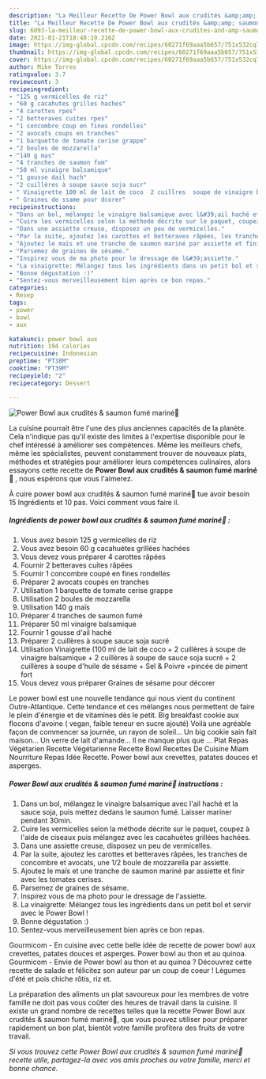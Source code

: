 ```yaml
---
description: "La Meilleur Recette De Power Bowl aux crudités &amp;amp; saumon fumé mariné🥗"
title: "La Meilleur Recette De Power Bowl aux crudités &amp;amp; saumon fumé mariné🥗"
slug: 6093-la-meilleur-recette-de-power-bowl-aux-crudites-and-amp-saumon-fume-marine
date: 2021-01-21T18:48:19.216Z
image: https://img-global.cpcdn.com/recipes/60271f69aaa5b657/751x532cq70/power-bowl-aux-crudites-saumon-fume-marine🥗-photo-principale-de-la-recette.jpg
thumbnail: https://img-global.cpcdn.com/recipes/60271f69aaa5b657/751x532cq70/power-bowl-aux-crudites-saumon-fume-marine🥗-photo-principale-de-la-recette.jpg
cover: https://img-global.cpcdn.com/recipes/60271f69aaa5b657/751x532cq70/power-bowl-aux-crudites-saumon-fume-marine🥗-photo-principale-de-la-recette.jpg
author: Mike Torres
ratingvalue: 3.7
reviewcount: 3
recipeingredient:
- "125 g vermicelles de riz"
- "60 g cacahutes grilles haches"
- "4 carottes rpes"
- "2 betteraves cuites rpes"
- "1 concombre coup en fines rondelles"
- "2 avocats coups en tranches"
- "1 barquette de tomate cerise grappe"
- "2 boules de mozzarella"
- "140 g mas"
- "4 tranches de saumon fum"
- "50 ml vinaigre balsamique"
- "1 gousse dail hach"
- "2 cuillères à soupe sauce soja sucr"
- " Vinaigrette 100 ml de lait de coco  2 cuillres  soupe de vinaigre balsamique  2 cuillres  soupe de sauce soja sucr  2 cuillres  soupe dhuile de ssame  Sel  Poivre pince de piment fort"
- " Graines de ssame pour dcorer"
recipeinstructions:
- "Dans un bol, mélangez le vinaigre balsamique avec l&#39;ail haché et la sauce soja, puis mettez dedans le saumon fumé. Laisser mariner pendant 30min."
- "Cuire les vermicelles selon la méthode décrite sur le paquet, coupez à l&#39;aide de ciseaux puis mélangez avec les cacahuètes grillées hachées."
- "Dans une assiette creuse, disposez un peu de vermicelles."
- "Par la suite, ajoutez les carottes et betteraves râpées, les tranches de concombre et avocats, une 1/2 boule de mozzarella par assiette."
- "Ajoutez le maïs et une tranche de saumon mariné par assiette et finir avec les tomates cerises."
- "Parsemez de graines de sésame."
- "Inspirez vous de ma photo pour le dressage de l&#39;assiette."
- "La vinaigrette: Mélangez tous les ingrédients dans un petit bol et servir avec le Power Bowl !"
- "Bonne dégustation :)"
- "Sentez-vous merveilleusement bien après ce bon repas."
categories:
- Resep
tags:
- power
- bowl
- aux

katakunci: power bowl aux 
nutrition: 194 calories
recipecuisine: Indonesian
preptime: "PT38M"
cooktime: "PT39M"
recipeyield: "2"
recipecategory: Dessert

---
```



![Power Bowl aux crudités &amp; saumon fumé mariné🥗](https://img-global.cpcdn.com/recipes/60271f69aaa5b657/751x532cq70/power-bowl-aux-crudites-saumon-fume-marine🥗-photo-principale-de-la-recette.jpg)

La cuisine pourrait être l'une des plus anciennes capacités de la planète. Cela n'indique pas qu'il existe des limites à l'expertise disponible pour le chef intéressé à améliorer ses compétences. Même les meilleurs chefs, même les spécialistes, peuvent constamment trouver de nouveaux plats, méthodes et stratégies pour améliorer leurs compétences culinaires, alors essayons cette recette de <strong> Power Bowl aux crudités &amp; saumon fumé mariné🥗 </strong>, nous espérons que vous l'aimerez.

<!--inarticleads1-->

À cuire power bowl aux crudités &amp; saumon fumé mariné🥗 tue avoir besoin 15 Ingrédients et 10 pas. Voici comment vous faire il.

##### Ingrédients de power bowl aux crudités &amp; saumon fumé mariné🥗 :

1. Vous avez besoin 125 g vermicelles de riz
1. Vous avez besoin 60 g cacahuètes grillées hachées
1. Vous devez vous préparer 4 carottes râpées
1. Fournir 2 betteraves cuites râpées
1. Fournir 1 concombre coupé en fines rondelles
1. Préparer 2 avocats coupés en tranches
1. Utilisation 1 barquette de tomate cerise grappe
1. Utilisation 2 boules de mozzarella
1. Utilisation 140 g maïs
1. Préparer 4 tranches de saumon fumé
1. Préparer 50 ml vinaigre balsamique
1. Fournir 1 gousse d&#39;ail haché
1. Préparer 2 cuillères à soupe sauce soja sucré
1. Utilisation  Vinaigrette (100 ml de lait de coco + 2 cuillères à soupe de vinaigre balsamique + 2 cuillères à soupe de sauce soja sucré + 2 cuillères à soupe d&#39;huile de sésame + Sel &amp; Poivre +pincée de piment fort
1. Vous devez vous préparer  Graines de sésame pour décorer


Le power bowl est une nouvelle tendance qui nous vient du continent Outre-Atlantique. Cette tendance et ces mélanges nous permettent de faire le plein d&#39;énergie et de vitamines dès le petit. Big breakfast cookie aux flocons d&#39;avoine ( vegan, faible teneur en sucre ajouté) Voilà une agréable façon de commencer sa journée, un rayon de soleil… Un big cookie sain fait maison… Un verre de lait d&#39;amande… Il ne manque plus que … Plat Repas Végétarien Recette Végétarienne Recette Bowl Recettes De Cuisine Miam Nourriture Repas Idée Recette. Power bowl aux crevettes, patates douces et asperges. 

<!--inarticleads2-->

##### Power Bowl aux crudités &amp; saumon fumé mariné🥗 instructions :

1. Dans un bol, mélangez le vinaigre balsamique avec l&#39;ail haché et la sauce soja, puis mettez dedans le saumon fumé. Laisser mariner pendant 30min.
1. Cuire les vermicelles selon la méthode décrite sur le paquet, coupez à l&#39;aide de ciseaux puis mélangez avec les cacahuètes grillées hachées.
1. Dans une assiette creuse, disposez un peu de vermicelles.
1. Par la suite, ajoutez les carottes et betteraves râpées, les tranches de concombre et avocats, une 1/2 boule de mozzarella par assiette.
1. Ajoutez le maïs et une tranche de saumon mariné par assiette et finir avec les tomates cerises.
1. Parsemez de graines de sésame.
1. Inspirez vous de ma photo pour le dressage de l&#39;assiette.
1. La vinaigrette: Mélangez tous les ingrédients dans un petit bol et servir avec le Power Bowl !
1. Bonne dégustation :)
1. Sentez-vous merveilleusement bien après ce bon repas.


Gourmicom - En cuisine avec cette belle idée de recette de power bowl aux crevettes, patates douces et asperges. Power bowl au thon et au quinoa. Gourmicom - Envie de Power bowl au thon et au quinoa ? Découvrez cette recette de salade et félicitez son auteur par un coup de coeur ! Légumes d&#39;été et pois chiche rôtis, riz et. 

<!--inarticleads1-->

<p>
La préparation des aliments un plat savoureux pour les membres de votre famille ne doit pas vous coûter des heures de travail dans la cuisine. Il existe un grand nombre de recettes telles que la recette Power Bowl aux crudités &amp; saumon fumé mariné🥗, que vous pouvez utiliser pour préparer rapidement un bon plat, bientôt votre famille profitera des fruits de votre travail.
</p>

<p>
<i>Si vous trouvez cette Power Bowl aux crudités &amp; saumon fumé mariné🥗 recette utile, partagez-la avec vos amis proches ou votre famille, merci et bonne chance.</i>
</p>
